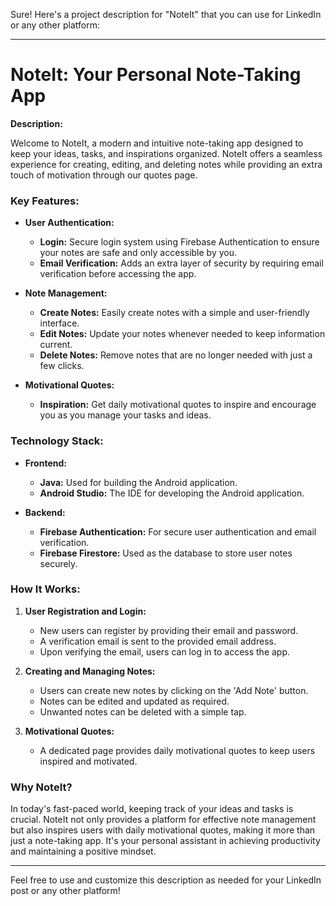 Sure! Here's a project description for "NoteIt" that you can use for LinkedIn or any other platform:

---

# NoteIt: Your Personal Note-Taking App

**Description:**

Welcome to NoteIt, a modern and intuitive note-taking app designed to keep your ideas, tasks, and inspirations organized. NoteIt offers a seamless experience for creating, editing, and deleting notes while providing an extra touch of motivation through our quotes page. 

### Key Features:

- **User Authentication:**
  - **Login:** Secure login system using Firebase Authentication to ensure your notes are safe and only accessible by you.
  - **Email Verification:** Adds an extra layer of security by requiring email verification before accessing the app.

- **Note Management:**
  - **Create Notes:** Easily create notes with a simple and user-friendly interface.
  - **Edit Notes:** Update your notes whenever needed to keep information current.
  - **Delete Notes:** Remove notes that are no longer needed with just a few clicks.

- **Motivational Quotes:**
  - **Inspiration:** Get daily motivational quotes to inspire and encourage you as you manage your tasks and ideas.

### Technology Stack:

- **Frontend:**
  - **Java:** Used for building the Android application.
  - **Android Studio:** The IDE for developing the Android application.

- **Backend:**
  - **Firebase Authentication:** For secure user authentication and email verification.
  - **Firebase Firestore:** Used as the database to store user notes securely.

### How It Works:

1. **User Registration and Login:**
   - New users can register by providing their email and password.
   - A verification email is sent to the provided email address.
   - Upon verifying the email, users can log in to access the app.

2. **Creating and Managing Notes:**
   - Users can create new notes by clicking on the 'Add Note' button.
   - Notes can be edited and updated as required.
   - Unwanted notes can be deleted with a simple tap.

3. **Motivational Quotes:**
   - A dedicated page provides daily motivational quotes to keep users inspired and motivated.

### Why NoteIt?

In today's fast-paced world, keeping track of your ideas and tasks is crucial. NoteIt not only provides a platform for effective note management but also inspires users with daily motivational quotes, making it more than just a note-taking app. It's your personal assistant in achieving productivity and maintaining a positive mindset.

---

Feel free to use and customize this description as needed for your LinkedIn post or any other platform!
